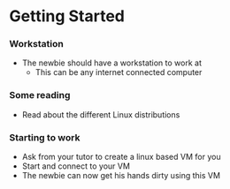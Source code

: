 # Getting Started

### Workstation
- The newbie should have a workstation to work at
  - This can be any internet connected computer

### Some reading
- Read about the different Linux distributions

### Starting to work
- Ask from your tutor to create a linux based VM for you
- Start and connect to your VM
- The newbie can now get his hands dirty using this VM
